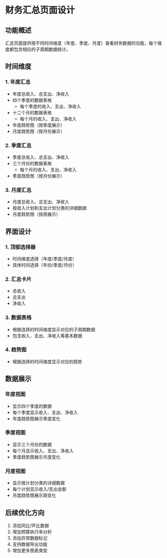 # 财务汇总页面设计

## 功能概述

汇总页面提供按不同时间维度（年度、季度、月度）查看财务数据的功能，每个维度都包含相应的子周期数据统计。

## 时间维度

### 1. 年度汇总
- 年度总收入、总支出、净收入
- 四个季度的数据表格
  - 每个季度的收入、支出、净收入
- 十二个月的数据表格
  - 每个月的收入、支出、净收入
- 年度趋势图（按季度展示）
- 月度趋势图（按月份展示）

### 2. 季度汇总
- 季度总收入、总支出、净收入
- 三个月份的数据表格
  - 每个月的收入、支出、净收入
- 季度趋势图（按月份展示）

### 3. 月度汇总
- 月度总收入、总支出、净收入
- 按收入计划和支出计划分类的详细数据
- 月度趋势图（按周展示）

## 界面设计

### 1. 顶部选择器
- 时间维度选择（年度/季度/月度）
- 具体时间选择（年份/季度/月份）

### 2. 汇总卡片
- 总收入
- 总支出
- 净收入

### 3. 数据表格
- 根据选择的时间维度显示对应的子周期数据
- 包含收入、支出、净收入等基本数据

### 4. 趋势图
- 根据选择的时间维度显示对应的趋势

## 数据展示

### 年度视图
- 显示四个季度的数据
- 每个季度显示收入、支出、净收入
- 年度趋势图展示季度变化

### 季度视图
- 显示三个月份的数据
- 每个月显示收入、支出、净收入
- 季度趋势图展示月度变化

### 月度视图
- 显示按计划分类的详细数据
- 每个计划显示收入/支出金额
- 月度趋势图展示周变化

## 后续优化方向
1. 添加同比/环比数据
2. 增加预算执行率分析
3. 添加异常数据标记
4. 支持数据导出功能
5. 增加更多图表类型 